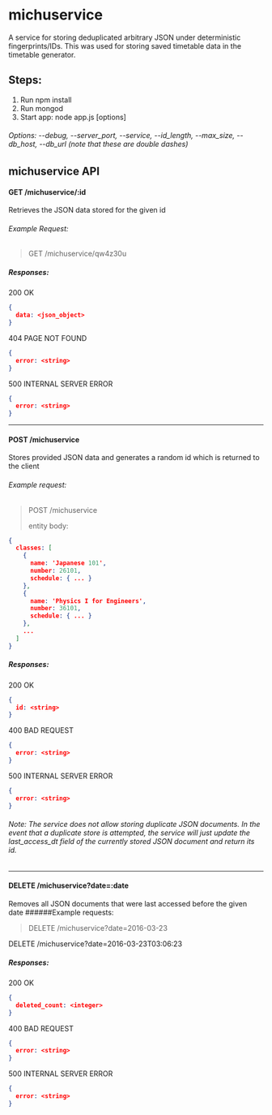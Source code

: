 # michuservice

A service for storing deduplicated arbitrary JSON under deterministic fingerprints/IDs. This was used for storing saved timetable data in the timetable generator.

## Steps:
1. Run npm install
2. Run mongod
3. Start app: node app.js [options]
###### Options: --debug, --server_port, --service, --id_length, --max_size, --db_host, --db_url (note that these are double dashes)

## michuservice API
#### GET /michuservice/:id
Retrieves the JSON data stored for the given id
###### Example Request:
> GET /michuservice/qw4z30u

##### Responses:
200 OK
```json
{
  data: <json_object>
}
```
404 PAGE NOT FOUND
```json
{
  error: <string>
}
```

500 INTERNAL SERVER ERROR
```json
{
  error: <string>
}
```
___
#### POST /michuservice
Stores provided JSON data and generates a random id which is returned to the client
###### Example request:
> POST /michuservice
> 
> entity body:
 ```json
 {
   classes: [
     {
       name: 'Japanese 101',
       number: 26101,
       schedule: { ... }
     },
     {
       name: 'Physics I for Engineers',
       number: 36101,
       schedule: { ... }
     },
     ...
   ]
 }
 ```

##### Responses:

200 OK
```json
{
  id: <string>
}
```
400 BAD REQUEST
```json
{
  error: <string>
}
```

500 INTERNAL SERVER ERROR
```json
{
  error: <string>
}
```
###### Note: The service does not allow storing duplicate JSON documents. In the event that a duplicate store is attempted, the service will just update the last_access_dt field of the currently stored JSON document and return its id.
___
#### DELETE /michuservice?date=:date
Removes all JSON documents that were last accessed before the given date
######Example requests:
> DELETE /michuservice?date=2016-03-23
> 
 DELETE /michuservice?date=2016-03-23T03:06:23

##### Responses:

200 OK
```json
{
  deleted_count: <integer>
}
```
400 BAD REQUEST
```json
{
  error: <string>
}
```

500 INTERNAL SERVER ERROR
```json
{
  error: <string>
}
```
